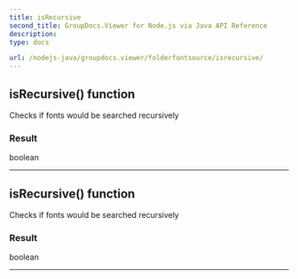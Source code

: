 ```yaml
---
title: isRecursive
second_title: GroupDocs.Viewer for Node.js via Java API Reference
description: 
type: docs

url: /nodejs-java/groupdocs.viewer/folderfontsource/isrecursive/
---
```


## isRecursive()  function
Checks if fonts would be searched recursively

### Result
boolean


---


## isRecursive()  function
Checks if fonts would be searched recursively

### Result
boolean


---



